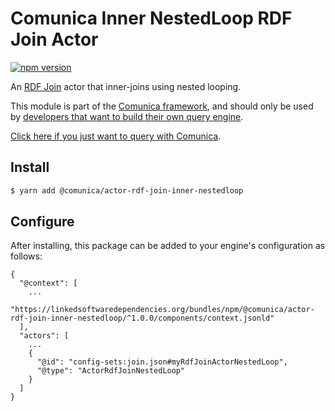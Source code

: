 # Comunica Inner NestedLoop RDF Join Actor

[![npm version](https://badge.fury.io/js/%40comunica%2Factor-rdf-join-inner-nestedloop.svg)](https://www.npmjs.com/package/@comunica/actor-rdf-join-inner-nestedloop)

An [RDF Join](https://github.com/comunica/comunica/tree/master/packages/bus-rdf-join) actor that inner-joins using nested looping.

This module is part of the [Comunica framework](https://github.com/comunica/comunica),
and should only be used by [developers that want to build their own query engine](https://comunica.dev/docs/modify/).

[Click here if you just want to query with Comunica](https://comunica.dev/docs/query/).

## Install

```bash
$ yarn add @comunica/actor-rdf-join-inner-nestedloop
```

## Configure

After installing, this package can be added to your engine's configuration as follows:
```text
{
  "@context": [
    ...
    "https://linkedsoftwaredependencies.org/bundles/npm/@comunica/actor-rdf-join-inner-nestedloop/^1.0.0/components/context.jsonld"  
  ],
  "actors": [
    ...
    {
      "@id": "config-sets:join.json#myRdfJoinActorNestedLoop",
      "@type": "ActorRdfJoinNestedLoop"
    }
  ]
}
```
